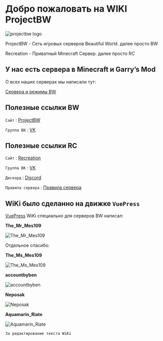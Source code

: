 # Добро пожаловать на WIKI ProjectBW

<!-- you don't need to prepend `/bar/` to `/images/hero.png` manually -->
![projectbw logo](https://wiki.projectbw.ru/images/hero.png)

ProjectBW - Сеть игровых серверов Beautiful World. далее просто BW

Recreation - Приватный Minecraft Сервер. далее просто RC

## У нас есть сервера в Minecraft и Garry’s Mod

О всех наших серверах мы написали тут: 

[Сервера и режимы BW](https://wiki.projectbw.ru/server/)



## **Полезные ссылки BW**

`Сайт` : [ProjectBW](https://projectbw.ru/)

`Группа ВК` : [VK](https://vk.com/projectbw)


## **Полезные ссылки RC**

`Сайт` : [Recreation](https://recreation.projectbw.ru)

`Группа ВК` : [VK](https://vk.com/recreation_mine)

`Дискорд` : [Discord](https://discord.gg/WQJcsysUmN)

`Правила сервера` : [Правила сервера](https://vk.com/@recreation_mine-prvila-servera-recreation)


## WiKi было сделанно на движке `VuePress`
[VuePress](https://vuepress.vuejs.org/)
WiKi специально для серверов BW написал: 

**The_Mr_Mes109** 

![The_Mr_Mes109](https://mc.projectbw.ru/api/skin-api/avatars/face/The_Mr_Mes109)

Отдельное спасибо:

**The_Ms_Mes109**

![The_Ms_Mes109](https://mc.projectbw.ru/api/skin-api/avatars/face/The_Ms_Mes109)

**accountbyben**

![accountbyben](https://mc.projectbw.ru/api/skin-api/avatars/face/accountbyben)

**Neposak**

![Neposak](https://mc.projectbw.ru/api/skin-api/avatars/face/Neposak)

**Aquamarin_Riate**

![Aquamarin_Riate](https://mc.projectbw.ru/api/skin-api/avatars/face/Aquamarin_Riate)

`За редактирование текста WiKi`


